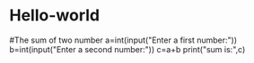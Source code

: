 # Hello-world
#The sum of two number
a=int(input("Enter a first number:"))
b=int(input("Enter a second number:"))
c=a+b
print("sum is:",c)
